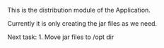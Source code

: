 This is the distribution module of the Application.

Currently it is only creating the jar files as we need.

Next task:
    1. Move jar files to /opt dir
